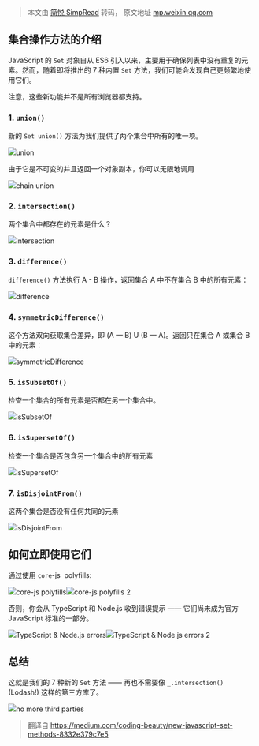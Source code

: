 > 本文由 [简悦 SimpRead](http://ksria.com/simpread/) 转码， 原文地址 [mp.weixin.qq.com](https://mp.weixin.qq.com/s/X-LuqCpxcZIP_VsW2omTrQ)

集合操作方法的介绍
---------

JavaScript 的 `Set` 对象自从 ES6 引入以来，主要用于确保列表中没有重复的元素。然而，随着即将推出的 7 种内置 `Set` 方法，我们可能会发现自己更频繁地使用它们。

注意，这些新功能并不是所有浏览器都支持。

### 1. `union()`

新的 `Set union()` 方法为我们提供了两个集合中所有的唯一项。

![](https://mmbiz.qpic.cn/sz_mmbiz_png/H8M5QJDxMHpL95NiaiaWPGrHt8QDcuXnG335ux0Yr0GJib5yVRg0IkicGrmhk4uCY4UMEfAQG2BCpeVr7Cib3s1LeOw/640?wx_fmt=png&from=appmsg)union

由于它是不可变的并且返回一个对象副本，你可以无限地调用

![](https://mmbiz.qpic.cn/sz_mmbiz_png/H8M5QJDxMHpL95NiaiaWPGrHt8QDcuXnG3o8nvFuLhD1urT7hkEwQGiaGSDJCAZtnbFnBdeRpMSIkOFlJAcibyGO8w/640?wx_fmt=png&from=appmsg)chain union

### 2. `intersection()`

两个集合中都存在的元素是什么？

![](https://mmbiz.qpic.cn/sz_mmbiz_png/H8M5QJDxMHpL95NiaiaWPGrHt8QDcuXnG3aWYwL9DQ6gyyoM4I2O3ia48o7YPUoGNQ6suRDKHYZnYYlT1CsNTKhyA/640?wx_fmt=png&from=appmsg)intersection

### 3. `difference()`

`difference()` 方法执行 A - B 操作，返回集合 A 中不在集合 B 中的所有元素：

![](https://mmbiz.qpic.cn/sz_mmbiz_png/H8M5QJDxMHpL95NiaiaWPGrHt8QDcuXnG3T2Ry1OVLHfLpn4XqkJIrTF3lU4AxgVEHzoOrX75icic5Y4r1qKWdJia1A/640?wx_fmt=png&from=appmsg)difference

### 4. `symmetricDifference()`

这个方法双向获取集合差异，即 (A — B) U (B — A)。返回只在集合 A 或集合 B 中的元素：

![](https://mmbiz.qpic.cn/sz_mmbiz_png/H8M5QJDxMHpL95NiaiaWPGrHt8QDcuXnG31KEStVKjGwBwolP3Xb5l4icavPvsyAVxEcE2nv1n8icpAibe5sD2mDIBw/640?wx_fmt=png&from=appmsg)symmetricDifference

### 5. `isSubsetOf()`

检查一个集合的所有元素是否都在另一个集合中。

![](https://mmbiz.qpic.cn/sz_mmbiz_png/H8M5QJDxMHpL95NiaiaWPGrHt8QDcuXnG3B8YvK5libIyMAocIH0qPk9JubUXn0p1bzbR6drYnbmleXXC4gx6po4Q/640?wx_fmt=png&from=appmsg)isSubsetOf

### 6. `isSupersetOf()`

检查一个集合是否包含另一个集合中的所有元素

![](https://mmbiz.qpic.cn/sz_mmbiz_png/H8M5QJDxMHpL95NiaiaWPGrHt8QDcuXnG3Hy0KNDDVicvABCVD4wE0NgWoCExnmFgjGPNCEI7PSKlSevRbBOhe0uA/640?wx_fmt=png&from=appmsg)isSupersetOf

### 7. `isDisjointFrom()`

这两个集合是否没有任何共同的元素

![](https://mmbiz.qpic.cn/sz_mmbiz_png/H8M5QJDxMHpL95NiaiaWPGrHt8QDcuXnG3K8zHlokg5Yqc8Ub39wHSqrNOnJKSBtzW95q7MpYrxaymlUg0IDnWiaA/640?wx_fmt=png&from=appmsg)isDisjointFrom

如何立即使用它们
--------

通过使用 `core`-js  polyfills:

![](https://mmbiz.qpic.cn/sz_mmbiz_png/H8M5QJDxMHpL95NiaiaWPGrHt8QDcuXnG3N4iaon2bA2pPdsyTPaUHrXUWFjJ7wXIwA8uhdNU2iaq9G765BzRbKxdw/640?wx_fmt=png&from=appmsg)core-js polyfills![](https://mmbiz.qpic.cn/sz_mmbiz_png/H8M5QJDxMHpL95NiaiaWPGrHt8QDcuXnG3xQ6TPvVUUCYTOWdl0frrK7X7ibry6wFkTCtt2JdFvSVJE5GxQQ7GqIQ/640?wx_fmt=png&from=appmsg)core-js polyfills 2

否则，你会从 TypeScript 和 Node.js 收到错误提示 —— 它们尚未成为官方 JavaScript 标准的一部分。

![](https://mmbiz.qpic.cn/sz_mmbiz_png/H8M5QJDxMHpL95NiaiaWPGrHt8QDcuXnG3qNLJMboUibib2yql7Kf6Jk1hK8CEp8u1e8t8NmwGpPsh7Jze0a6JtmhA/640?wx_fmt=png&from=appmsg)TypeScript & Node.js errors![](https://mmbiz.qpic.cn/sz_mmbiz_png/H8M5QJDxMHpL95NiaiaWPGrHt8QDcuXnG3QH5XSP37nhhGyZf6GnyeRnl248s5tQ2ZJBr5IAlPOozuFLlSzgh0cQ/640?wx_fmt=png&from=appmsg)TypeScript & Node.js errors 2

总结
--

这就是我们的 7 种新的 `Set` 方法 —— 再也不需要像 `_.intersection()` (Lodash!) 这样的第三方库了。

![](https://mmbiz.qpic.cn/sz_mmbiz_png/H8M5QJDxMHpL95NiaiaWPGrHt8QDcuXnG3F0ylafbHqgMTw46b2SGduZPQshYibicHdWOyS8C2ia0icfRsbvKAP74jGw/640?wx_fmt=png&from=appmsg)no more third parties

> 翻译自 https://medium.com/coding-beauty/new-javascript-set-methods-8332e379c7e5